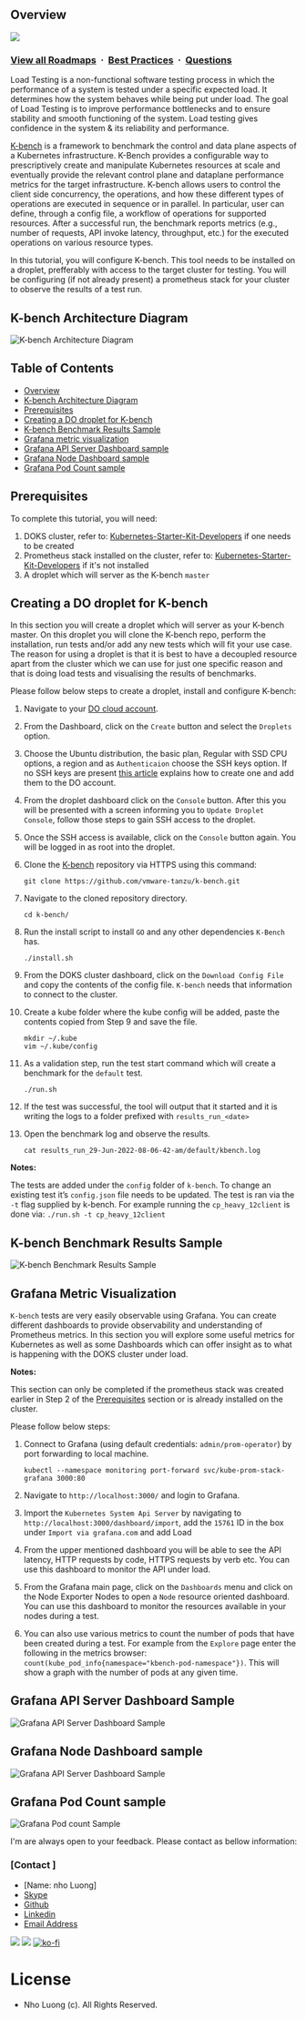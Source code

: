 ## Overview

![](https://i.imgur.com/waxVImv.png)
### [View all Roadmaps](https://github.com/nholuongut/all-roadmaps) &nbsp;&middot;&nbsp; [Best Practices](https://github.com/nholuongut/all-roadmaps/blob/main/public/best-practices/) &nbsp;&middot;&nbsp; [Questions](https://www.linkedin.com/in/nholuong/)

Load Testing is a non-functional software testing process in which the performance of a system is tested under a specific expected load. It determines how the system behaves while being put under load. The goal of Load Testing is to improve performance bottlenecks and to ensure stability and smooth functioning of the system. Load testing gives confidence in the system & its reliability and performance.

[K-bench](https://github.com/vmware-tanzu/k-bench) is a framework to benchmark the control and data plane aspects of a Kubernetes infrastructure. K-Bench provides a configurable way to prescriptively create and manipulate Kubernetes resources at scale and eventually provide the relevant control plane and dataplane performance metrics for the target infrastructure.
K-bench allows users to control the client side concurrency, the operations, and how these different types of operations are executed in sequence or in parallel. In particular, user can define, through a config file, a workflow of operations for supported resources.
After a successful run, the benchmark reports metrics (e.g., number of requests, API invoke latency, throughput, etc.) for the executed operations on various resource types.

In this tutorial, you will configure K-bench. This tool needs to be installed on a droplet, prefferably with access to the target cluster for testing.
You will be configuring (if not already present) a prometheus stack for your cluster to observe the results of a test run.

## K-bench Architecture Diagram

![K-bench Architecture Diagram](assets/images/kbench-overview.png)

## Table of Contents

- [Overview](#overview)
- [K-bench Architecture Diagram](#kbench-architecture-diagram)
- [Prerequisites](#prerequisites)
- [Creating a DO droplet for K-bench](#creating-a-DO-droplet-for-K-bench)
- [K-bench Benchmark Results Sample](#k-bench-benchmark-results-sample)
- [Grafana metric visualization](#grafana-metric-visualization)
- [Grafana API Server Dashboard sample](#grafana-api-server-dashboard-sample)
- [Grafana Node Dashboard sample](#grafana-node-dashboard-sample)
- [Grafana Pod Count sample](#grafana-pod-count-sample)

## Prerequisites

To complete this tutorial, you will need:

1. DOKS cluster, refer to: [Kubernetes-Starter-Kit-Developers](https://github.com/digitalocean/Kubernetes-Starter-Kit-Developers/tree/main/01-setup-DOKS) if one needs to be created
2. Prometheus stack installed on the cluster, refer to: [Kubernetes-Starter-Kit-Developers](https://github.com/digitalocean/Kubernetes-Starter-Kit-Developers/tree/main/04-setup-prometheus-stack) if it's not installed
3. A droplet which will server as the K-bench `master`

## Creating a DO droplet for K-bench

In this section you will create a droplet which will server as your K-bench master. On this droplet you will clone the K-bench repo, perform the installation, run tests and/or add any new tests which will fit your use case. The reason for using a droplet is that it is best to have a decoupled resource apart from the cluster which we can use for just one specific reason and that is doing load tests and visualising the results of benchmarks.

Please follow below steps to create a droplet, install and configure K-bench:

1. Navigate to your [DO cloud account](https://cloud.digitalocean.com/).
2. From the Dashboard, click on the `Create` button and select the `Droplets` option.
3. Choose the Ubuntu distribution, the basic plan, Regular with SSD CPU options, a region and as `Authenticaion` choose the SSH keys option. If no SSH keys are present [this article](https://docs.digitalocean.com/products/droplets/how-to/add-ssh-keys/) explains how to create one and add them to the DO account.
4. From the droplet dashboard click on the `Console` button. After this you will be presented with a screen informing you to `Update Droplet Console`, follow those steps to gain SSH access to the droplet.
5. Once the SSH access is available, click on the `Console` button again. You will be logged in as root into the droplet.
6. Clone the [K-bench](https://github.com/vmware-tanzu/k-bench) repository via HTTPS using this command:

    ```console
    git clone https://github.com/vmware-tanzu/k-bench.git
    ```

7. Navigate to the cloned repository directory.

    ```console
    cd k-bench/
    ```

8. Run the install script to install `GO` and any other dependencies `K-Bench` has.

    ```console
    ./install.sh
    ```

9. From the DOKS cluster dashboard, click on the `Download Config File` and copy the contents of the config file. `K-bench` needs that information to connect to the cluster.
10. Create a kube folder where the kube config will be added, paste the contents copied from Step 9 and save the file.

    ```console
    mkdir ~/.kube
    vim ~/.kube/config
    ```

11. As a validation step, run the test start command which will create a benchmark for the `default` test.

    ```console
    ./run.sh
    ```

12. If the test was successful, the tool will output that it started and it is writing the logs to a folder prefixed with `results_run_<date>`
13. Open the benchmark log and observe the results.

    ```console
    cat results_run_29-Jun-2022-08-06-42-am/default/kbench.log
    ```

**Notes:**

The tests are added under the `config` folder of `k-bench`. To change an existing test it’s `config.json` file needs to be updated.
The test is ran via the `-t` flag supplied by k-bench. For example running the `cp_heavy_12client` is done via: `./run.sh -t cp_heavy_12client`

## K-bench Benchmark Results Sample

![K-bench Benchmark Results Sample](assets/images/benchmark-results-sample.png)

## Grafana Metric Visualization

`K-bench` tests are very easily observable using Grafana. You can create different dashboards to provide observability and understanding of Prometheus metrics. In this section you will explore some useful metrics for Kubernetes as well as some Dashboards which can offer insight as to what is happening with the DOKS cluster under load.

**Notes:**

This section can only be completed if the prometheus stack was created earlier in Step 2 of the [Prerequisites](#prerequisites) section or is already installed on the cluster.

Please follow below steps:

1. Connect to Grafana (using default credentials: `admin/prom-operator`) by port forwarding to local machine.

    ```console
    kubectl --namespace monitoring port-forward svc/kube-prom-stack-grafana 3000:80
    ```

2. Navigate to `http://localhost:3000/` and login to Grafana.
3. Import the `Kubernetes System Api Server` by navigating to `http://localhost:3000/dashboard/import`, add the `15761` ID in the box under `Import via grafana.com` and add Load
4. From the upper mentioned dashboard you will be able to see the API latency, HTTP requests by code, HTTPS requests by verb etc. You can use this dashboard to monitor the API under load.
5. From the Grafana main page, click on the `Dashboards` menu and click on the Node Exporter Nodes to open a `Node` resource oriented dashboard. You can use this dashboard to monitor the resources available in your nodes during a test.
6. You can also use various metrics to count the number of pods that have been created during a test. For example from the `Explore` page enter the following in the metrics browser: `count(kube_pod_info{namespace="kbench-pod-namespace"})`. This will show a graph with the number of pods at any given time.

## Grafana API Server Dashboard Sample

![Grafana API Server Dashboard Sample](assets/images/grafana-api-server-sample.png)

## Grafana Node Dashboard sample

![Grafana API Server Dashboard Sample](assets/images/node-dashboard-sample.png)

## Grafana Pod Count sample

![Grafana Pod count Sample](assets/images/pod-count-sample.png)

I'm are always open to your feedback.  Please contact as bellow information:
### [Contact ]
* [Name: nho Luong]
* [Skype](luongutnho_skype)
* [Github](https://github.com/nholuongut/)
* [Linkedin](https://www.linkedin.com/in/nholuong/)
* [Email Address](luongutnho@hotmail.com)

![](https://i.imgur.com/waxVImv.png)
![](bitfield.png)
[![ko-fi](https://ko-fi.com/img/githubbutton_sm.svg)](https://ko-fi.com/nholuong)

# License
* Nho Luong (c). All Rights Reserved.
